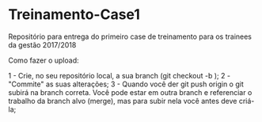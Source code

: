 # Treinamento-Case1
Repositório para entrega do primeiro case de treinamento para os trainees da gestão 2017/2018

Como fazer o upload:

1 - Crie, no seu repositório local, a sua branch (git checkout -b <nome da branch>);
2 - "Commite" as suas alterações;
3 - Quando você der git push origin <nome da branch> o git subirá na branch correta. Você pode estar em outra branch e referenciar o trabalho da branch alvo (merge), mas para subir nela você antes deve criá-la;